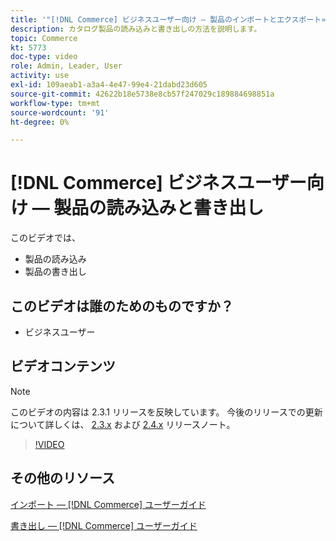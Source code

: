 ```yaml
---
title: '"[!DNL Commerce] ビジネスユーザー向け — 製品のインポートとエクスポート»'
description: カタログ製品の読み込みと書き出しの方法を説明します。
topic: Commerce
kt: 5773
doc-type: video
role: Admin, Leader, User
activity: use
exl-id: 109aeab1-a3a4-4e47-99e4-21dabd23d605
source-git-commit: 42622b18e5738e8cb57f247029c189884698851a
workflow-type: tm+mt
source-wordcount: '91'
ht-degree: 0%

---
```


# [!DNL Commerce] ビジネスユーザー向け — 製品の読み込みと書き出し

このビデオでは、

- 製品の読み込み
- 製品の書き出し

## このビデオは誰のためのものですか？

- ビジネスユーザー

## ビデオコンテンツ

>[!NOTE]
>
>このビデオの内容は 2.3.1 リリースを反映しています。 今後のリリースでの更新について詳しくは、 [ 2.3.x](https://devdocs.magento.com/guides/v2.3/release-notes/bk-release-notes.html) および [2.4.x](https://devdocs.magento.com/guides/v2.4/release-notes/bk-release-notes.html) リリースノート。

>[!VIDEO](https://video.tv.adobe.com/v/35958?quality=12&learn=on)

## その他のリソース

[インポート — [!DNL Commerce] ユーザーガイド](https://docs.magento.com/user-guide/system/data-import.html)

[書き出し — [!DNL Commerce] ユーザーガイド](https://docs.magento.com/user-guide/system/data-export.html)
